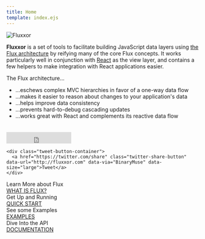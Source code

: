 ```yaml
---
title: Home
template: index.ejs
---
```


<div class="logo-container">
  <img src="/fluxxor.svg" alt="Fluxxor" title="Fluxxor" class="logo-svg">
</div>

<div class="homepage-callout">
  <p><strong>Fluxxor</strong> is a set of tools to facilitate building JavaScript data layers using <a href="http://facebook.github.io/react/docs/flux-overview.html">the Flux architecture</a> by reifying many of the core Flux concepts. It works particularly well in conjunction with <a href="http://facebook.github.io/react/">React</a> as the view layer, and contains a few helpers to make integration with React applications easier.</p>

  <p>The Flux architecture...</p>

  <ul class="features">
    <li>...eschews complex MVC hierarchies in favor of a one-way data flow</li>
    <li>...makes it easier to reason about changes to your application's data</li>
    <li>...helps improve data consistency</li>
    <li>...prevents hard-to-debug cascading updates</li>
    <li>...works great with React and complements its reactive data flow</li>
  </ul>

  <div style="padding-top: 20px">
    <iframe src="http://ghbtns.com/github-btn.html?user=BinaryMuse&repo=fluxxor&type=watch&count=true&size=large"
    allowtransparency="true" frameborder="0" scrolling="0" width="170" height="30"></iframe>

    <div class="tweet-button-container">
      <a href="https://twitter.com/share" class="twitter-share-button" data-url="http://fluxxor.com" data-via="BinaryMuse" data-size="large">Tweet</a>
    </div>
  </div>
</div>

<div style="clear: both" class="bottom-button-container">
  <div class="index-button-container teal">
  <span class="cta">Learn More about Flux</span>
  <div class="button-container"><a href="/what-is-flux.html">WHAT IS FLUX?</a></div>
  </div>

  <div class="index-button-container orange">
  <span class="cta">Get Up and Running</span>
  <div class="button-container"><a href="/getting-started/quick-start.html">QUICK START</a></div>
  </div>

  <div class="index-button-container purple">
  <span class="cta">See some Examples</span>
  <div class="button-container"><a href="/examples/">EXAMPLES</a></div>
  </div>

  <div class="index-button-container red">
  <span class="cta">Dive Into the API</span>
  <div class="button-container"><a href="/documentation/">DOCUMENTATION</a></div>
  </div>
</div>
